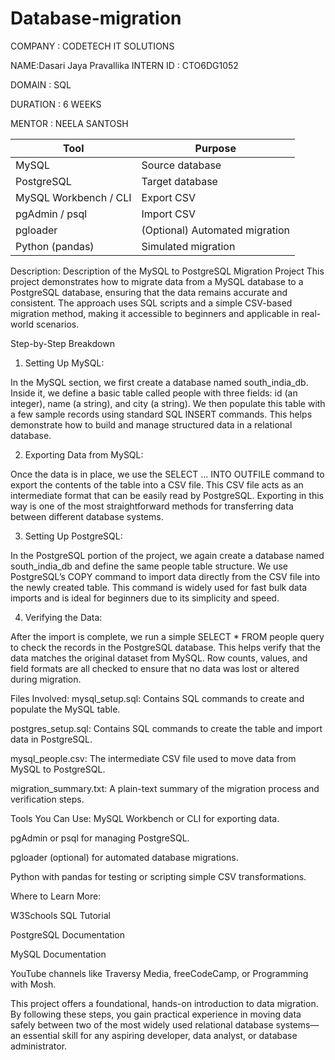 # Database-migration

COMPANY : CODETECH IT SOLUTIONS

NAME:Dasari Jaya Pravallika
INTERN ID : CTO6DG1052

DOMAIN : SQL

DURATION : 6 WEEKS

MENTOR : NEELA SANTOSH

| Tool                  | Purpose                        |
| --------------------- | ------------------------------ |
| MySQL                 | Source database                |
| PostgreSQL            | Target database                |
| MySQL Workbench / CLI | Export CSV                     |
| pgAdmin / psql        | Import CSV                     |
| pgloader              | (Optional) Automated migration |
| Python (pandas)       | Simulated migration            |

Description:
Description of the MySQL to PostgreSQL Migration Project
This project demonstrates how to migrate data from a MySQL database to a PostgreSQL database, ensuring that the data remains accurate and consistent. The approach uses SQL scripts and a simple CSV-based migration method, making it accessible to beginners and applicable in real-world scenarios.

Step-by-Step Breakdown
1. Setting Up MySQL:

In the MySQL section, we first create a database named south_india_db. Inside it, we define a basic table called people with three fields: id (an integer), name (a string), and city (a string). We then populate this table with a few sample records using standard SQL INSERT commands. This helps demonstrate how to build and manage structured data in a relational database.

2. Exporting Data from MySQL:

Once the data is in place, we use the SELECT ... INTO OUTFILE command to export the contents of the table into a CSV file. This CSV file acts as an intermediate format that can be easily read by PostgreSQL. Exporting in this way is one of the most straightforward methods for transferring data between different database systems.

3. Setting Up PostgreSQL:

In the PostgreSQL portion of the project, we again create a database named south_india_db and define the same people table structure. We use PostgreSQL’s COPY command to import data directly from the CSV file into the newly created table. This command is widely used for fast bulk data imports and is ideal for beginners due to its simplicity and speed.

4. Verifying the Data:

After the import is complete, we run a simple SELECT * FROM people query to check the records in the PostgreSQL database. This helps verify that the data matches the original dataset from MySQL. Row counts, values, and field formats are all checked to ensure that no data was lost or altered during migration.

Files Involved:
mysql_setup.sql: Contains SQL commands to create and populate the MySQL table.

postgres_setup.sql: Contains SQL commands to create the table and import data in PostgreSQL.

mysql_people.csv: The intermediate CSV file used to move data from MySQL to PostgreSQL.

migration_summary.txt: A plain-text summary of the migration process and verification steps.

Tools You Can Use:
MySQL Workbench or CLI for exporting data.

pgAdmin or psql for managing PostgreSQL.

pgloader (optional) for automated database migrations.

Python with pandas for testing or scripting simple CSV transformations.

Where to Learn More:

W3Schools SQL Tutorial

PostgreSQL Documentation

MySQL Documentation

YouTube channels like Traversy Media, freeCodeCamp, or Programming with Mosh.

This project offers a foundational, hands-on introduction to data migration. By following these steps, you gain practical experience in moving data safely between two of the most widely used relational database systems—an essential skill for any aspiring developer, data analyst, or database administrator.
